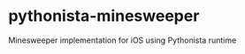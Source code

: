 pythonista-minesweeper
======================

Minesweeper implementation for iOS using Pythonista runtime

